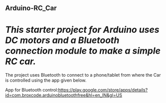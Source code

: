 ## Arduino-RC_Car
# _This starter project for Arduino uses DC motors and a Bluetooth connection module to make a simple RC car._ #
The project uses Bluetooth to connect to a phone/tablet from where the Car is controlled using the app given below.

App for Bluetooth control:https://play.google.com/store/apps/details?id=com.broxcode.arduinobluetoothfree&hl=en_IN&gl=US
